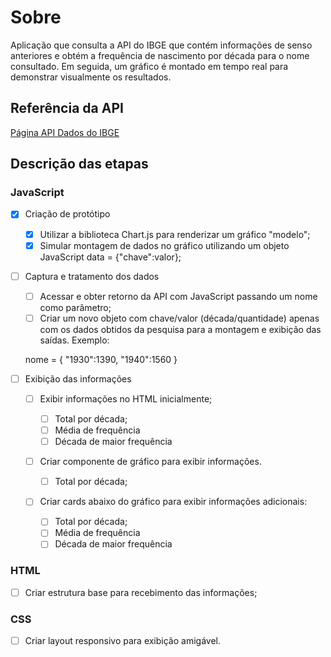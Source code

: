 # Sobre

Aplicação que consulta a API do IBGE que contém informações de senso anteriores e obtém a frequência de nascimento por década para o nome consultado. Em seguida, um gráfico é montado em tempo real para demonstrar visualmente os resultados.

## Referência da API

[Página API Dados do IBGE](https://servicodados.ibge.gov.br/api/docs/nomes?versao=2)

## Descrição das etapas

### JavaScript

- [x] Criação de protótipo

    - [x] Utilizar a biblioteca Chart.js para renderizar um gráfico "modelo";
    - [x] Simular montagem de dados no gráfico utilizando um objeto JavaScript data = {"chave":valor};

- [ ] Captura e tratamento dos dados

    - [ ] Acessar e obter retorno da API com JavaScript passando um nome como parâmetro;
    - [ ] Criar um novo objeto com chave/valor (década/quantidade) apenas com os dados obtidos da pesquisa para a montagem e exibição das saídas. Exemplo:
    
    nome = {
    "1930":1390,
    "1940":1560
    }

- [ ] Exibição das informações

    - [ ] Exibir informações no HTML inicialmente;

        - [ ] Total por década;
        - [ ] Média de frequência
        - [ ] Década de maior frequência

    - [ ] Criar componente de gráfico para exibir informações.

        - [ ] Total por década;

    - [ ] Criar cards abaixo do gráfico para exibir informações adicionais:
    
        - [ ] Total por década;
        - [ ] Média de frequência
        - [ ] Década de maior frequência
### HTML

- [ ] Criar estrutura base para recebimento das informações;

### CSS

- [ ] Criar layout responsivo para exibição amigável.